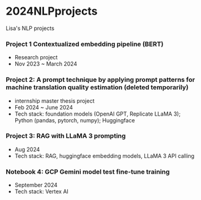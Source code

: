# 2024NLPprojects
Lisa's NLP projects

### Project 1 Contextualized embedding pipeline (BERT)
- Research project
- Nov 2023 ~ March 2024

### Project 2: A prompt technique by applying prompt patterns for machine translation quality estimation (deleted temporarily)
- internship master thesis project
- Feb 2024 ~ June 2024
- Tech stack: foundation models (OpenAI GPT, Replicate LLaMA 3); Python (pandas, pytorch, numpy); Huggingface

### Project 3: RAG with LLaMA 3 prompting
- Aug 2024
- Tech stack: RAG, huggingface embedding models, LLaMA 3 API calling

### Notebook 4: GCP Gemini model test fine-tune training
- September 2024
- Tech stack: Vertex AI
